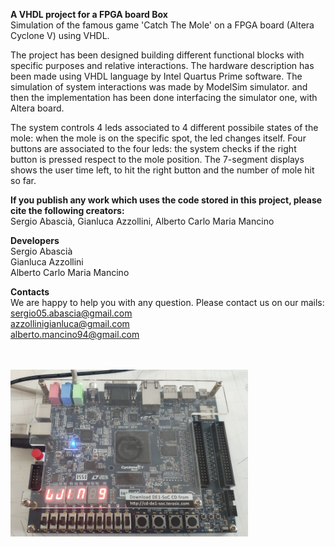 **A VHDL project for a FPGA board Box** <br/> 
Simulation of the famous game 'Catch The Mole' on a FPGA board (Altera Cyclone V) using VHDL.

The project has been designed building different functional blocks with specific purposes and relative interactions.
The hardware description has been made using VHDL language by Intel Quartus Prime software.
The simulation of system interactions was made by ModelSim simulator. and then the implementation has been done interfacing the simulator one, with Altera board.

The system controls 4 leds associated to 4 different possibile states of the mole: when the mole is on the specific spot, the led changes itself.
Four buttons are associated to the four leds: the system checks if the right button is pressed respect to the mole position.
The 7-segment displays shows the user time left, to hit the right button and the number of mole hit so far.

**If you publish any work which uses the code stored in this project, please cite the following creators:** <br/>
Sergio Abascià, Gianluca Azzollini, Alberto Carlo  Maria Mancino

**Developers** <br/>
Sergio Abascià <br/>
Gianluca Azzollini <br/>
Alberto Carlo Maria Mancino

**Contacts** <br/>
We are happy to help you with any question. Please contact us on our mails: <br/>
sergio05.abascia@gmail.com <br/>
azzollinigianluca@gmail.com <br/>
alberto.mancino94@gmail.com <br/>

<br/>
<br/>
<img src="https://github.com/azzollinigianluca95/Catch-the-mole---a-VHDL-project-for-a-FPGA-board/blob/master/Catch_the_mole_win.png" width="380">

